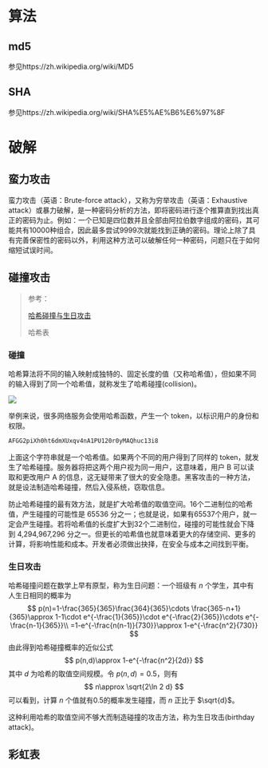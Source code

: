 # 算法

## md5

参见https://zh.wikipedia.org/wiki/MD5



## SHA

参见https://zh.wikipedia.org/wiki/SHA%E5%AE%B6%E6%97%8F







# 破解

## 蛮力攻击

蛮力攻击（英语：Brute-force attack），又称为穷举攻击（英语：Exhaustive attack）或暴力破解，是一种密码分析的方法，即将密码进行逐个推算直到找出真正的密码为止。例如：一个已知是四位数并且全部由阿拉伯数字组成的密码，其可能共有10000种组合，因此最多尝试9999次就能找到正确的密码。理论上除了具有完善保密性的密码以外，利用这种方法可以破解任何一种密码，问题只在于如何缩短试误时间。





## 碰撞攻击

> 参考：
>
> [哈希碰撞与生日攻击](https://www.ruanyifeng.com/blog/2018/09/hash-collision-and-birthday-attack.html)
>
> 哈希表

### 碰撞

哈希算法将不同的输入映射成独特的、固定长度的值（又称哈希值），但如果不同的输入得到了同一个哈希值，就称发生了哈希碰撞(collision)。

![](https://www.wangbase.com/blogimg/asset/201809/bg2018090510.png)

举例来说，很多网络服务会使用哈希函数，产生一个 token，以标识用户的身份和权限。

```bash
AFGG2piXh0ht6dmXUxqv4nA1PU120r0yMAQhuc13i8
```

上面这个字符串就是一个哈希值。如果两个不同的用户得到了同样的 token，就发生了哈希碰撞。服务器将把这两个用户视为同一用户，这意味着，用户 B 可以读取和更改用户 A 的信息，这无疑带来了很大的安全隐患。黑客攻击的一种方法，就是设法制造哈希碰撞，然后入侵系统，窃取信息。

防止哈希碰撞的最有效方法，就是扩大哈希值的取值空间。16个二进制位的哈希值，产生碰撞的可能性是 65536 分之一；也就是说，如果有65537个用户，就一定会产生碰撞。若将哈希值的长度扩大到32个二进制位，碰撞的可能性就会下降到 4,294,967,296 分之一。但更长的哈希值也就意味着更大的存储空间、更多的计算，将影响性能和成本。开发者必须做出抉择，在安全与成本之间找到平衡。



### 生日攻击

哈希碰撞问题在数学上早有原型，称为生日问题：一个班级有 $n$ 个学生，其中有人生日相同的概率为
$$
p(n)=1-\frac{365}{365}\frac{364}{365}\cdots \frac{365-n+1}{365}\approx 1-1\cdot e^{-\frac{1}{365}}\cdot e^{-\frac{2}{365}}\cdots e^{-\frac{n-1}{365}}\\
=1-e^{-\frac{n(n-1)}{730}}\approx 1-e^{-\frac{n^2}{730}}
$$
由此得到哈希碰撞概率的近似公式
$$
p(n,d)\approx 1-e^{-\frac{n^2}{2d}}
$$
其中 $d$ 为哈希的取值空间规模。令 $p(n,d)=0.5$，则有
$$
n\approx \sqrt{2\ln 2 d}
$$
可以看到，计算 $n$ 个值就有0.5的概率发生碰撞，而 $n$ 正比于 $\sqrt{d}$。

这种利用哈希的取值空间不够大而制造碰撞的攻击方法，称为生日攻击(birthday attack)。



## 彩虹表









